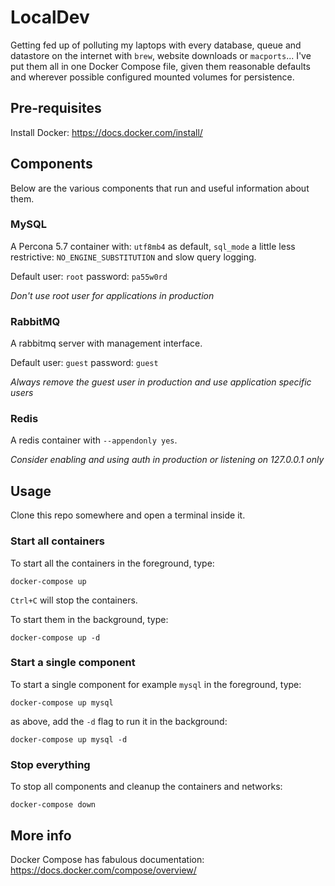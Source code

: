 # LocalDev

Getting fed up of polluting my laptops with every database, queue and datastore
on the internet with `brew`, website downloads or `macports`... I've put them
all in one Docker Compose file, given them reasonable defaults and wherever
possible configured mounted volumes for persistence.

## Pre-requisites
Install Docker: https://docs.docker.com/install/

## Components
Below are the various components that run and useful information about them.

### MySQL
A Percona 5.7 container with: `utf8mb4` as default, `sql_mode` a little less
restrictive: `NO_ENGINE_SUBSTITUTION` and slow query logging.

Default user: `root` password: `pa55w0rd`

_Don't use root user for applications in production_

### RabbitMQ
A rabbitmq server with management interface.

Default user: `guest` password: `guest`

_Always remove the guest user in production and use application specific users_

### Redis
A redis container with `--appendonly yes`.

_Consider enabling and using auth in production or listening on 127.0.0.1 only_

## Usage
Clone this repo somewhere and open a terminal inside it.

### Start all containers
To start all the containers in the foreground, type:
```
docker-compose up
```
`Ctrl+C` will stop the containers.

To start them in the background, type:
```
docker-compose up -d
```

### Start a single component
To start a single component for example `mysql` in the foreground, type:
```
docker-compose up mysql
```

as above, add the `-d` flag to run it in the background:
```
docker-compose up mysql -d
```

### Stop everything
To stop all components and cleanup the containers and networks: 
```
docker-compose down
```

## More info
Docker Compose has fabulous documentation:
https://docs.docker.com/compose/overview/
